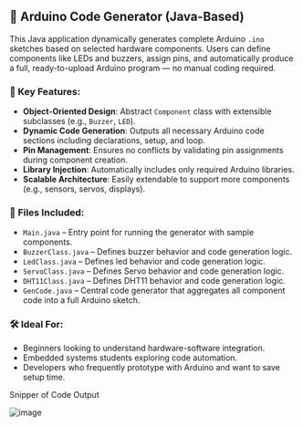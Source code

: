 
## 🔌 Arduino Code Generator (Java-Based)

This Java application dynamically generates complete Arduino `.ino` sketches based on selected hardware components. Users can define components like LEDs and buzzers, assign pins, and automatically produce a full, ready-to-upload Arduino program — no manual coding required.

### 🧠 Key Features:

* **Object-Oriented Design**: Abstract `Component` class with extensible subclasses (e.g., `Buzzer`, `LED`).
* **Dynamic Code Generation**: Outputs all necessary Arduino code sections including declarations, setup, and loop.
* **Pin Management**: Ensures no conflicts by validating pin assignments during component creation.
* **Library Injection**: Automatically includes only required Arduino libraries.
* **Scalable Architecture**: Easily extendable to support more components (e.g., sensors, servos, displays).

### 📁 Files Included:

* `Main.java` – Entry point for running the generator with sample components.
* `BuzzerClass.java` – Defines buzzer behavior and code generation logic.
* `LedClass.java` – Defines led behavior and code generation logic.
* `ServoClass.java` – Defines Servo behavior and code generation logic.
* `DHT11Class.java` – Defines DHT11 behavior and code generation logic.
* `GenCode.java` – Central code generator that aggregates all component code into a full Arduino sketch.

### 🛠️ Ideal For:

* Beginners looking to understand hardware-software integration.
* Embedded systems students exploring code automation.
* Developers who frequently prototype with Arduino and want to save setup time.


Snipper of Code Output 

![image](https://github.com/user-attachments/assets/dabc4a53-7092-4bf5-9921-c48054d2bc75)



